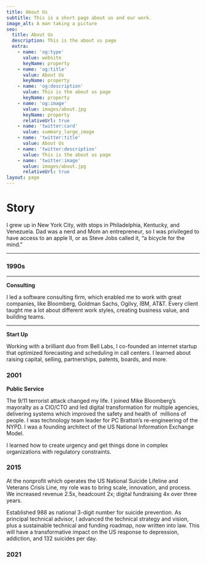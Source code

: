 ```yaml
---
title: About Us
subtitle: This is a short page about us and our work.
image_alt: A man taking a picture
seo:
  title: About Us
  description: This is the about us page
  extra:
    - name: 'og:type'
      value: website
      keyName: property
    - name: 'og:title'
      value: About Us
      keyName: property
    - name: 'og:description'
      value: This is the about us page
      keyName: property
    - name: 'og:image'
      value: images/about.jpg
      keyName: property
      relativeUrl: true
    - name: 'twitter:card'
      value: summary_large_image
    - name: 'twitter:title'
      value: About Us
    - name: 'twitter:description'
      value: This is the about us page
    - name: 'twitter:image'
      value: images/about.jpg
      relativeUrl: true
layout: page
---
```

# **Story**

I grew up in New York City, with stops in Philadelphia, Kentucky, and Venezuela. Dad was a nerd and Mom an entrepreneur, so I was privileged to have access to an apple II, or as Steve Jobs called it, “a bicycle for the mind.”

***

### **1990s**

***

**Consulting**

I led a software consulting firm, which enabled me to work with great companies, like Bloomberg, Goldman Sachs, Ogilvy, IBM, AT\&T. Every client taught me a lot about different work styles, creating business value, and building teams.

***

**Start Up**

Working with a brilliant duo from Bell Labs, I co-founded an internet startup that optimized forecasting and scheduling in call centers. I learned about raising capital, selling, partnerships, patents, boards, and more.

### **2001**

**Public Service**

The 9/11 terrorist attack changed my life. I joined Mike Bloomberg’s mayoralty as a CIO/CTO and led digital transformation for multiple agencies, delivering systems which improved the safety and health of  millions of people. I was technology team leader for PC Bratton’s re-engineering of the NYPD. I was a founding architect of the US National Information Exchange Model.

I learned how to create urgency and get things done in complex organizations with regulatory constraints.    

### **2015**

At the nonprofit which operates the US National Suicide Lifeline and Veterans Crisis Line, my role was to bring scale, innovation, and process. We increased revenue 2.5x, headcount 2x; digital fundraising 4x over three years.

Established 988 as national 3-digit number for suicide prevention. As principal technical advisor, I advanced the technical strategy and vision, plus a sustainable technical and funding roadmap, now written into law. This will have a transformative impact on the US response to depression, addiction, and 132 suicides per day. 

### **2021**
